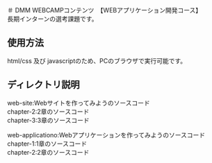 ＃ DMM WEBCAMPコンテンツ　【WEBアプリケーション開発コース】  
長期インターンの選考課題です。

## 使用方法  
html/css 及び javascriptのため、PCのブラウザで実行可能です。

## ディレクトリ説明  
web-site:Webサイトを作ってみようのソースコード  
chapter-2:2章のソースコード  
chapter-3:3章のソースコード

web-applicationo:Webアプリケーションを作ってみようのソースコード  
chapter-1:1章のソースコード  
chapter-2:2章のソースコード